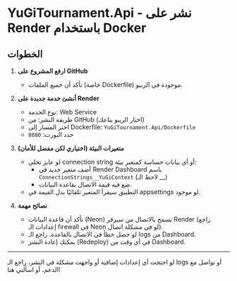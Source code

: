 # YuGiTournament.Api - نشر على Render باستخدام Docker

## الخطوات

1. **ارفع المشروع على GitHub**
   - تأكد أن جميع الملفات (خاصة Dockerfile) موجودة في الريبو.

2. **أنشئ خدمة جديدة على Render**
   - نوع الخدمة: Web Service
   - طريقة النشر: من GitHub (اختار الريبو بتاعك)
   - اختر المسار إلى Dockerfile: `YuGiTournament.Api/Dockerfile`
   - حدد البورت: `8080`

3. **متغيرات البيئة (اختياري لكن مفضل للأمان)**
   - لو عايز تخلي connection string أو أي بيانات حساسة كمتغير بيئة:
     - أضف متغير جديد في Render Dashboard باسم `ConnectionStrings__YuGiContext` (لاحظ الـ __)
     - ضع فيه قيمة الاتصال بقاعدة البيانات.
   - التطبيق سيقرأ المتغير تلقائيًا بدل القيمة في appsettings لو موجود.

4. **نصائح مهمة**
   - تأكد أن قاعدة البيانات (Neon) تسمح بالاتصال من سيرفر Render (راجع إعدادات الـ firewall في Neon لو في مشكلة اتصال).
   - لو حصل خطأ في الاتصال بالقاعدة، راجع الـ logs من Dashboard.
   - يمكنك إعادة النشر (Redeploy) في أي وقت من Dashboard.

---

لو احتجت أي إعدادات إضافية أو واجهت مشكلة في النشر، راجع الـ logs أو تواصل مع الدعم، أو اسألني هنا! 